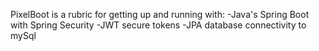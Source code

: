 PixelBoot is a rubric for getting up and running with:
-Java's Spring Boot with Spring Security
-JWT secure tokens
-JPA database connectivity to mySql
